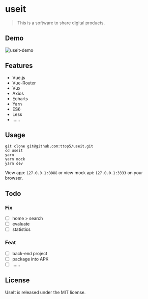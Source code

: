 # useit
> This is a software to share digital products.

## Demo
![useit-demo](https://user-images.githubusercontent.com/9512362/26984617-a6c16c8c-4d72-11e7-967d-b3e610e09a46.gif)

## Features
+ Vue.js
+ Vue-Router
+ Vux
+ Axios
+ Echarts
+ Yarn
+ ES6
+ Less
+ ......

## Usage
```
git clone git@github.com:ttop5/useit.git
cd useit
yarn
yarn mock
yarn dev
```

View app: `127.0.0.1:8888` or view mock api: `127.0.0.1:3333` on your browser.

## Todo
### Fix
+ [ ] home > search
+ [ ] evaluate
+ [ ] statistics

### Feat
+ [ ] back-end project
+ [ ] package into APK
+ [ ] ......

## License
UseIt is released under the MIT license.
